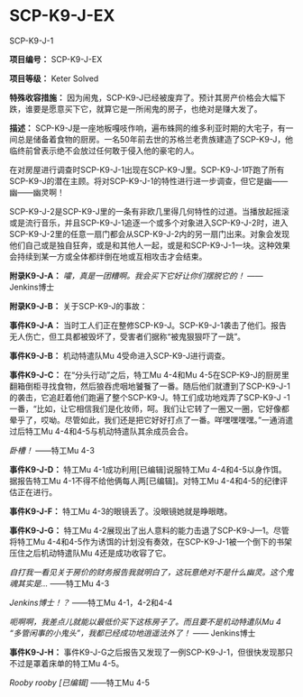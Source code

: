 # SCP-K9-J-EX
                        




SCP-K9-J-1



**项目编号：** SCP-K9-J-EX

**项目等级：** Keter Solved

**特殊收容措施：** 因为闹鬼，SCP-K9-J已经被废弃了。预计其房产价格会大幅下跌，谁要是愿意买下它，就算它是一所闹鬼的房子，也绝对是赚大发了。

**描述：** SCP-K9-J是一座地板嘎吱作响，遍布蛛网的维多利亚时期的大宅子，有一间总是储备着食物的厨房。一名50年前去世的苏格兰老贵族建造了SCP-K9-J，他临终前曾表示绝不会放过任何敢于侵入他的豪宅的人。

在对房屋进行调查时SCP-K9-J-1出现在SCP-K9-J里。SCP-K9-J-1吓跑了所有SCP-K9-J的潜在主顾。将对SCP-K9-J-1的特性进行进一步调查，但它是幽——幽——幽灵啊！

SCP-K9-J-2是SCP-K9-J里的一条有非欧几里得几何特性的过道。当播放起摇滚或是流行音乐，并且SCP-K9-J-1追逐一个或多个对象进入SCP-K9-J-2时，进入SCP-K9-J-2里的任意一扇门都会从SCP-K9-J-2内的另一扇门出来。对象会发现他们自己或是独自狂奔，或是和其他人一起，或是和SCP-K9-J-1一块。这种效果会持续到某一方或全体都绊倒在地或互相攻击才会结束。

**附录K9-J-A：** *嚯，真是一团糟啊。我会买下它好让你们摆脱它的！*  —— Jenkins博士

**附录K9-J-B：** 关于SCP-K9-J的事故：

**事件K9-J-A：** 当时工人们正在整修SCP-K9-J。SCP-K9-J-1袭击了他们。报告无人伤亡，但工具都被毁坏了，受害者们据称“被鬼狠狠吓了一跳”。

**事件K9-J-B：** 机动特遣队Mu 4受命进入SCP-K9-J进行调查。

**事件K9-J-C：** 在“分头行动”之后，特工Mu 4-4和Mu 4-5在SCP-K9-J的厨房里翻箱倒柜寻找食物，然后狼吞虎咽地饕餮了一番。随后他们就遭到了SCP-K9-J-1的袭击，它追赶着他们跑遍了整个SCP-K9-J。特工们成功地戏弄了SCP-K9-J -1一番，“比如，让它相信我们是化妆师，呵。我们让它转了一圈又一圈，它好像都晕乎了，哎呦。尽管如此，我们还是把它好好打点了一番。咩嘿嘿嘿嘿。”一通消遣过后特工Mu 4-4和4-5与机动特遣队其余成员会合。

*卧槽！*  ——特工Mu 4-3

**事件K9-J-D：** 特工Mu 4-1成功利用[已编辑]说服特工Mu 4-4和4-5以身作饵。据报告特工Mu 4-1不得不给他俩每人两[已编辑]。对特工Mu 4-4和4-5的纪律评估正在进行。

**事件K9-J-F：** 特工Mu 4-3的眼镜丢了。没眼镜她就是睁眼瞎。

**事件K9-J-G：** 特工Mu 4-2展现出了出人意料的能力击退了SCP-K9-J—1。尽管将特工Mu 4-4和4-5作为诱饵的计划没有奏效，在SCP-K9-J-1被一个倒下的书架压住之后机动特遣队Mu 4还是成功收容了它。

*自打我一看见关于房价的财务报告我就明白了，这玩意绝对不是什么幽灵。这个鬼魂其实是…*  ——特工Mu 4-3

*Jenkins博士！？*  ——特工Mu 4-1，4-2和4-4

*呃啊啊，我差点儿就能以最低价买下这栋房子了。而且要不是机动特遣队Mu 4 “多管闲事的小鬼头”，我都已经成功地逍遥法外了！*  —— Jenkins博士

**事件K9-J-H：** 事件K9-J-G之后报告又发现了一例SCP-K9-J-1，但很快发现那只不过是罩着床单的特工Mu 4-5。

*Rooby rooby [已编辑]*  ——特工Mu 4-5



                    